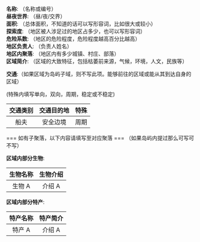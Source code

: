 **名称**: （名称或编号）  
**昼夜世界**: （昼/夜/交界）  
**面积**: （总体面积，不知道的话可以写形容词，比如很大或较小）  
**探索度**: （地区被人涉足过的地区占多少，也可以写形容词）  
**危险系数**: （地区的危险程度，危险程度越高百分比越高）  
**地区负责人**: （负责人姓名）  
**地区内聚落**: （地区内有多少城镇、村庄、部落）  
**区域简介**: （区域的大致特征，包括枯萎前来源，气候，环境，人文，民族等）  

**交通**:（如果区域为岛屿子域，则不写此项。能够前往的区域或能从其到达自身的区域）

(特殊内填写单向，双向，周期，稳定或不稳定)

|交通类别|交通目的地|特殊|
|:---:|:---:|:---:|
|船夫|安全边境|周期|

=== 如有子聚落，以下内容请填写至对应聚落 ===
（如果岛屿内提过那么可写可不写）

**区域内部分生物**:

|生物名称|生物介绍|
|:---:|:---:|
|生物 A|介绍 A|

**区域内部分特产**:

|特产名称|特产简介|
|:---:|:---:|
|特产 A|介绍 A|


